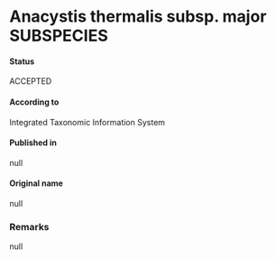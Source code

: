 # Anacystis thermalis subsp. major SUBSPECIES

#### Status
ACCEPTED

#### According to
Integrated Taxonomic Information System

#### Published in
null

#### Original name
null

### Remarks
null